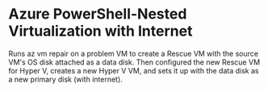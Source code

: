 # Azure PowerShell-Nested Virtualization with Internet
 Runs az vm repair on a problem VM to create a Rescue VM with the source VM's OS disk attached as a data disk. Then configured the new Rescue VM for Hyper V, creates a new Hyper V VM, and sets it up with the data disk as a new primary disk (with internet).
